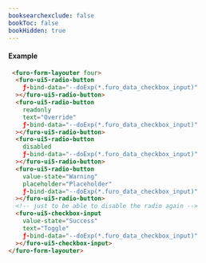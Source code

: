 ```yaml
---
booksearchexclude: false
bookToc: false
bookHidden: true
---
```

#### Example
<script type="module" src="/init.js"></script>
<furo-demo-snippet> 
<template>
            <furo-form-layouter four>
              <furo-ui5-radio-button
                ƒ-bind-data="--doExp(*.furo_data_checkbox_input)"
              ></furo-ui5-radio-button>
              <furo-ui5-radio-button
                readonly
                text="Override"
                ƒ-bind-data="--doExp(*.furo_data_checkbox_input)"
              ></furo-ui5-radio-button>
              <furo-ui5-radio-button
                disabled
                ƒ-bind-data="--doExp(*.furo_data_checkbox_input)"
              ></furo-ui5-radio-button>
              <furo-ui5-radio-button
                value-state="Warning"
                placeholder="Placeholder"
                ƒ-bind-data="--doExp(*.furo_data_checkbox_input)"
              ></furo-ui5-radio-button>
              <furo-ui5-checkbox-input
                value-state="Success"
                text="Toggle"
                ƒ-bind-data="--doExp(*.furo_data_checkbox_input)"
              ></furo-ui5-checkbox-input>
            </furo-form-layouter>
            <furo-data-object
              type="experiment.Experiment"
              @-object-ready="--doExp"
            ></furo-data-object>
          </template>
</furo-demo-snippet>

```html
 <furo-form-layouter four>
  <furo-ui5-radio-button
    ƒ-bind-data="--doExp(*.furo_data_checkbox_input)"
  ></furo-ui5-radio-button>
  <furo-ui5-radio-button
    readonly
    text="Override"
    ƒ-bind-data="--doExp(*.furo_data_checkbox_input)"
  ></furo-ui5-radio-button>
  <furo-ui5-radio-button
    disabled
    ƒ-bind-data="--doExp(*.furo_data_checkbox_input)"
  ></furo-ui5-radio-button>
  <furo-ui5-radio-button
    value-state="Warning"
    placeholder="Placeholder"
    ƒ-bind-data="--doExp(*.furo_data_checkbox_input)"
  ></furo-ui5-radio-button>
  <!-- just to be able to disable the radio again -->
  <furo-ui5-checkbox-input
    value-state="Success"
    text="Toggle"
    ƒ-bind-data="--doExp(*.furo_data_checkbox_input)"
  ></furo-ui5-checkbox-input>
</furo-form-layouter>
```

